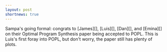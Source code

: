 ```yaml
---
layout: post
shortnews: true
---
```

Sampa's going formal: congrats to [James][], [Luis][], [Dan][], and [Emina][] on their Optimal Program Synthesis paper being accepted to POPL. This is Luis's first foray into POPL, but don't worry, the paper still has plenty of plots.

